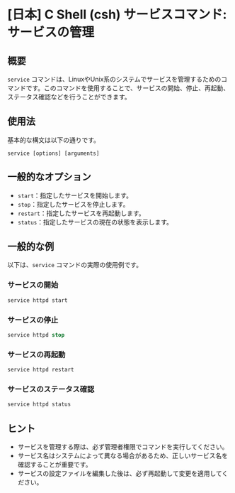 # [日本] C Shell (csh) サービスコマンド: サービスの管理

## 概要
`service` コマンドは、LinuxやUnix系のシステムでサービスを管理するためのコマンドです。このコマンドを使用することで、サービスの開始、停止、再起動、ステータス確認などを行うことができます。

## 使用法
基本的な構文は以下の通りです。

```
service [options] [arguments]
```

## 一般的なオプション
- `start`：指定したサービスを開始します。
- `stop`：指定したサービスを停止します。
- `restart`：指定したサービスを再起動します。
- `status`：指定したサービスの現在の状態を表示します。

## 一般的な例
以下は、`service` コマンドの実際の使用例です。

### サービスの開始
```csh
service httpd start
```

### サービスの停止
```csh
service httpd stop
```

### サービスの再起動
```csh
service httpd restart
```

### サービスのステータス確認
```csh
service httpd status
```

## ヒント
- サービスを管理する際は、必ず管理者権限でコマンドを実行してください。
- サービス名はシステムによって異なる場合があるため、正しいサービス名を確認することが重要です。
- サービスの設定ファイルを編集した後は、必ず再起動して変更を適用してください。